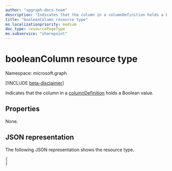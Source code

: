```yaml
---
author: "spgraph-docs-team"
description: "Indicates that the column in a columnDefinition holds a Boolean value."
title: "booleanColumn resource type"
ms.localizationpriority: medium
doc_type: resourcePageType
ms.subservice: "sharepoint"
---
```

# booleanColumn resource type

Namespace: microsoft.graph

[!INCLUDE [beta-disclaimer](../../includes/beta-disclaimer.md)]

Indicates that the column in a [columnDefinition](columndefinition.md) holds a Boolean value.

## Properties

None.

## JSON representation

The following JSON representation shows the resource type.

<!-- { "blockType": "resource", "@odata.type": "microsoft.graph.booleanColumn" } -->
```json
{
}
```

<!--
{
  "type": "#page.annotation",
  "description": "",
  "keywords": "",
  "section": "documentation",
  "tocPath": "Resources/BooleanColumn",
  "suppressions": []
}
-->


